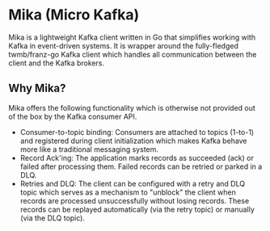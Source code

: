 # Mika (Micro Kafka)

Mika is a lightweight Kafka client written in Go that simplifies working with Kafka in event-driven systems. It is wrapper around the fully-fledged twmb/franz-go Kafka client which handles all communication between the client and the Kafka brokers.

## Why Mika?
Mika offers the following functionality which is otherwise not provided out of the box by the Kafka consumer API.
* Consumer-to-topic binding: Consumers are attached to topics (1-to-1) and registered during client initialization which makes Kafka behave more like a traditional messaging system.
* Record Ack'ing: The application marks records as succeeded (ack) or failed after processing them. Failed records can be retried or parked in a DLQ.
* Retries and DLQ: The client can be configured with a retry and DLQ topic which serves as a mechanism to "unblock" the client when records are processed unsuccessfully without losing records. These records can be replayed automatically (via the retry topic) or manually (via the DLQ topic).


